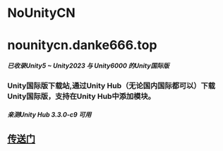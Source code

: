 # NoUnityCN

# nounitycn.danke666.top

***已收录Unity5 ~ Unity2023 与 Unity6000 的Unity国际版***

### Unity国际版下载站,通过Unity Hub（无论国内国际都可以）下载Unity国际版，支持在Unity Hub中添加模块。

##### 亲测Unity Hub 3.3.0-c9 可用

## [传送门](https://nounitycn.danke666.top)


